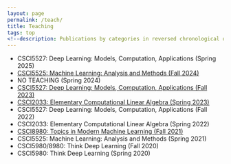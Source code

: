 ```yaml
---
layout: page
permalink: /teach/
title: Teaching
tags: top
<!--description: Publications by categories in reversed chronological order. -->
---
```

- CSCI5527: Deep Learning: Models, Computation, Applications (Spring 2025)
- [CSCI5525: Machine Learning: Analysis and Methods (Fall 2024)](ML-Fall-2024)
- NO TEACHING  (Spring 2024)
- [CSCI5527: Deep Learning: Models, Computation, Applications (Fall 2023)](DL-Fall-2023)
- [CSCI2033: Elementary Computational Linear Algebra (Spring 2023)](LA-Spring-2023)
- CSCI5527: Deep Learning: Models, Computation, Applications (Fall 2022)
- CSCI2033: Elementary Computational Linear Algebra (Spring 2022)
- [CSCI8980: Topics in Modern Machine Learning (Fall 2021)](TMML-Fall-2021)
- CSCI5525: Machine Learning: Analysis and Methods (Spring 2021)
- CSCI5980/8980: Think Deep Learning (Fall 2020)
- CSCI5980: Think Deep Learning (Spring 2020) 
